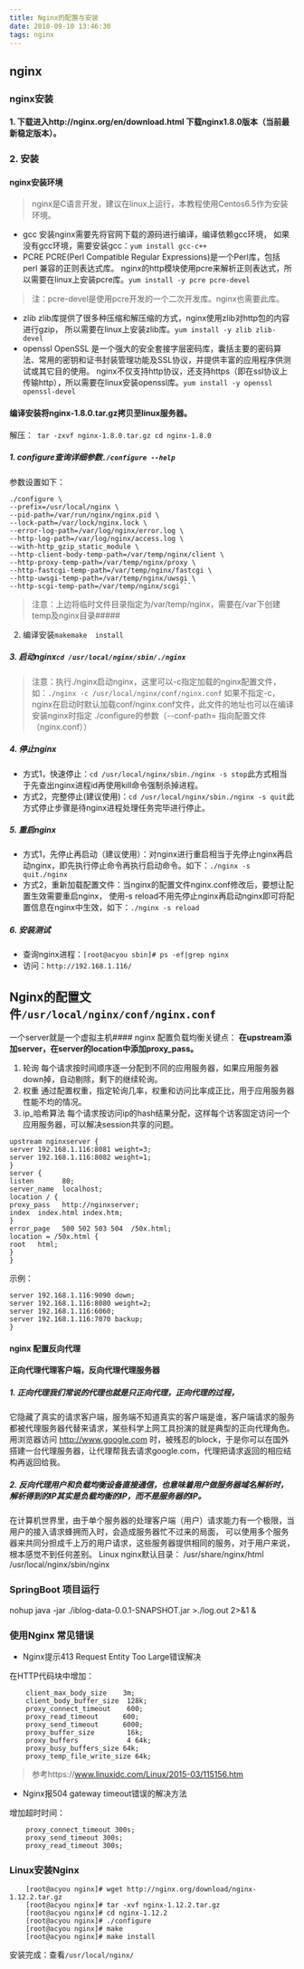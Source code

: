 ```yaml
---
title: Nginx的配置与安装
date: 2018-09-10 13:46:30
tags: nginx
---
```

## nginx
### nginx安装
#### 1. 下载进入http://nginx.org/en/download.html 下载nginx1.8.0版本（当前最新稳定版本）。
### 2.    安装
#### nginx安装环境
> nginx是C语言开发，建议在linux上运行，本教程使用Centos6.5作为安装环境。
- gcc    安装nginx需要先将官网下载的源码进行编译，编译依赖gcc环境，
如果没有gcc环境，需要安装gcc：`yum install gcc-c++`
- PCRE    PCRE(Perl Compatible Regular Expressions)是一个Perl库，包括 perl 兼容的正则表达式库。
nginx的http模块使用pcre来解析正则表达式，所以需要在linux上安装pcre库。`yum install -y pcre pcre-devel`
> 注：pcre-devel是使用pcre开发的一个二次开发库。nginx也需要此库。
- zlib    zlib库提供了很多种压缩和解压缩的方式，nginx使用zlib对http包的内容进行gzip，
所以需要在linux上安装zlib库。`yum install -y zlib zlib-devel`
- openssl    OpenSSL 是一个强大的安全套接字层密码库，囊括主要的密码算法、常用的密钥和证书封装管理功能及SSL协议，并提供丰富的应用程序供测试或其它目的使用。
    nginx不仅支持http协议，还支持https（即在ssl协议上传输http），所以需要在linux安装openssl库。`yum install -y openssl openssl-devel`

#### 编译安装将nginx-1.8.0.tar.gz拷贝至linux服务器。
解压：``` tar -zxvf nginx-1.8.0.tar.gz cd nginx-1.8.0```
##### 1. configure查询详细参数`./configure --help`
参数设置如下：
```
./configure \
--prefix=/usr/local/nginx \
--pid-path=/var/run/nginx/nginx.pid \
--lock-path=/var/lock/nginx.lock \
--error-log-path=/var/log/nginx/error.log \
--http-log-path=/var/log/nginx/access.log \
--with-http_gzip_static_module \
--http-client-body-temp-path=/var/temp/nginx/client \
--http-proxy-temp-path=/var/temp/nginx/proxy \
--http-fastcgi-temp-path=/var/temp/nginx/fastcgi \
--http-uwsgi-temp-path=/var/temp/nginx/uwsgi \
--http-scgi-temp-path=/var/temp/nginx/scgi```
```
>注意：上边将临时文件目录指定为/var/temp/nginx，需要在/var下创建temp及nginx目录##### 

2. 编译安装```makemake  install```

##### 3. 启动nginx```cd /usr/local/nginx/sbin/./nginx```

>  注意：执行./nginx启动nginx，这里可以-c指定加载的nginx配置文件，如：`./nginx -c /usr/local/nginx/conf/nginx.conf`
如果不指定-c，nginx在启动时默认加载conf/nginx.conf文件，此文件的地址也可以在编译安装nginx时指定
./configure的参数（--conf-path= 指向配置文件（nginx.conf））
##### 4. 停止nginx

- 方式1，快速停止：```cd /usr/local/nginx/sbin./nginx -s stop```此方式相当于先查出nginx进程id再使用kill命令强制杀掉进程。
- 方式2，完整停止(建议使用)：```cd /usr/local/nginx/sbin./nginx -s quit```此方式停止步骤是待nginx进程处理任务完毕进行停止。

##### 5. 重启nginx
- 方式1，先停止再启动（建议使用）：对nginx进行重启相当于先停止nginx再启动nginx，即先执行停止命令再执行启动命令。如下：```./nginx -s quit./nginx```
- 方式2，重新加载配置文件：当nginx的配置文件nginx.conf修改后，要想让配置生效需要重启nginx，
使用-s reload不用先停止nginx再启动nginx即可将配置信息在nginx中生效，如下：```./nginx -s reload```
##### 6. 安装测试
- 查询nginx进程：`[root@acyou sbin]# ps -ef|grep nginx`
- 访问：`http://192.168.1.116/`

## Nginx的配置文件`/usr/local/nginx/conf/nginx.conf` 
一个server就是一个虚拟主机#### nginx 配置负载均衡关键点：
**在upstream添加server，在server的location中添加proxy_pass。**
 1. 轮询      每个请求按时间顺序逐一分配到不同的应用服务器，如果应用服务器down掉，自动剔除，剩下的继续轮询。 
 2. 权重      通过配置权重，指定轮询几率，权重和访问比率成正比，用于应用服务器性能不均的情况。 
 3. ip_哈希算法      每个请求按访问ip的hash结果分配，这样每个访客固定访问一个应用服务器，可以解决session共享的问题。
 ```    
 upstream nginxserver {        
 server 192.168.1.116:8081 weight=3;        
 server 192.168.1.116:8082 weight=1;    
 }    
 server {        
 listen       80;        
 server_name  localhost;        
 location / {            
 proxy_pass   http://nginxserver;            
 index  index.html index.htm;        
 }        
 error_page   500 502 503 504  /50x.html;        
 location = /50x.html {            
 root   html;        
 }    
 }
 ```
 
 示例：
 ```upstream myServer {    
 server 192.168.1.116:9090 down;   
 server 192.168.1.116:8080 weight=2;    
 server 192.168.1.116:6060;    
 server 192.168.1.116:7070 backup;
 }
 ```
 #### nginx 配置反向代理
 **正向代理代理客户端，反向代理代理服务器**
 ##### 1. 正向代理我们常说的代理也就是只正向代理，正向代理的过程，
 它隐藏了真实的请求客户端，服务端不知道真实的客户端是谁，客户端请求的服务都被代理服务器代替来请求，某些科学上网工具扮演的就是典型的正向代理角色。
 用浏览器访问 http://www.google.com 时，被残忍的block，于是你可以在国外搭建一台代理服务器，让代理帮我去请求google.com，代理把请求返回的相应结构再返回给我。
 ##### 2. 反向代理用户和负载均衡设备直接通信，也意味着用户做服务器域名解析时，解析得到的IP其实是负载均衡的IP，而不是服务器的IP。
 在计算机世界里，由于单个服务器的处理客户端（用户）请求能力有一个极限，当用户的接入请求蜂拥而入时，会造成服务器忙不过来的局面，
 可以使用多个服务器来共同分担成千上万的用户请求，这些服务器提供相同的服务，对于用户来说，根本感觉不到任何差别。
 Linux nginx默认目录：
 /usr/share/nginx/html
 /usr/local/nginx/sbin/nginx
  
### SpringBoot 项目运行
 
 nohup java -jar ./iblog-data-0.0.1-SNAPSHOT.jar  >./log.out 2>&1 &
 
### 使用Nginx 常见错误
* Nginx提示413 Request Entity Too Large错误解决

在HTTP代码块中增加：
```
	client_max_body_size    3m;      
	client_body_buffer_size  128k;      
	proxy_connect_timeout    600;      
	proxy_read_timeout      600;      
	proxy_send_timeout      6000;      
	proxy_buffer_size        16k;      
	proxy_buffers            4 64k;      
	proxy_busy_buffers_size 64k;      
	proxy_temp_file_write_size 64k;
```

> 参考https://www.linuxidc.com/Linux/2015-03/115156.htm
* Nginx报504 gateway timeout错误的解决方法

增加超时时间：
```
	proxy_connect_timeout 300s;
	proxy_send_timeout 300s;
	proxy_read_timeout 300s;
```

### Linux安装Nginx
```
	[root@acyou nginx]# wget http://nginx.org/download/nginx-1.12.2.tar.gz
	[root@acyou nginx]# tar -xvf nginx-1.12.2.tar.gz
	[root@acyou nginx]# cd nginx-1.12.2
	[root@acyou nginx]# ./configure
	[root@acyou nginx]# make
	[root@acyou nginx]# make install
```

安装完成：查看`/usr/local/nginx/`



